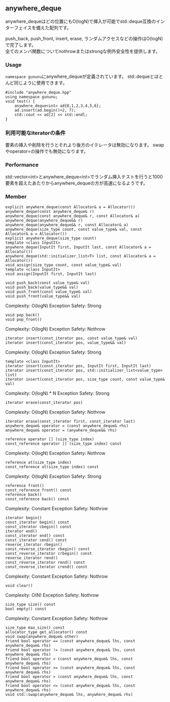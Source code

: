 ## anywhere_deque
anywhere_dequeはどの位置にもO(logN)で挿入が可能でstd::deque互換のインターフェイスを備えた配列です。  

push_back, push_front, insert, erase, ランダムアクセスなどの操作はO(logN)で完了します。  
全てのメンバ関数についてnothrowまたはstrongな例外安全性を提供します。  

### Usage
`namespace gununu`にanywhere_dequeが定義されています。
std::dequeとほとんど同じように使用できます。

    #include "anywhere_deque.hpp"
    using namespace gununu;
    void test() {
        anywhere_deque<int> ad{0,1,2,3,4,5,6};
        ad.insert(ad.begin()+2, 7);
        std::cout << ad[2] << std::endl;
    }

### 利用可能なiteratorの条件
要素の挿入や削除を行うとそれより後方のイテレータは無効になります。
swapやoperator=の操作でも無効になります。

### Performance
std::vector&lt;int&gt;とanywhere_deque&lt;int&gt;でランダム挿入テストを行うと1000要素を超えたあたりからanywhere_dequeの方が高速になるようです。  

### Member 
    explicit anywhere_deque(const Allocator& a = Allocator())
    anywhere_deque(const anywhere_deque& r)
    anywhere_deque(const anywhere_deque& r, const Allocator& a)
    anywhere_deque(anywhere_deque&& r)
    anywhere_deque(anywhere_deque&& r, const Allocator& a)
    anywhere_deque(size_type count, const value_type& val, const Allocator& a = Allocator())
    explicit anywhere_deque(size_type count)
    template <class InputIt>
    anywhere_deque(InputIt first, InputIt last, const Allocator& a = Allocator())
    anywhere_deque(std::initializer_list<T> list, const Allocator& a = Allocator())
    void assign(size_type count, const value_type& val) 
    template <class InputIt>
    void assign(InputIt first, InputIt last)

    void push_back(const value_type& val)
    void push_back(value_type&& val)
    void push_front(const value_type& val)
    void push_front(value_type&& val)
Complexity: O(logN)
Exception Safety: Strong

    void pop_back()
    void pop_front()
Complexity: O(logN)
Exception Safety: Nothrow

    iterator insert(const_iterator pos, const value_type& val)
    iterator insert(const_iterator pos, value_type&& val)
Complexity: O(logN)
Exception Safety: Strong

    template <class InputIt>
    iterator insert(const_iterator pos, InputIt first, InputIt last)
    iterator insert(const_iterator pos, std::initializer_list<value_type> list)
    iterator insert(const_iterator pos, size_type count, const value_type& val)
Complexity: O(logN) * N
Exception Safety: Strong

    iterator erase(const_iterator pos) 
Complexity: O(logN)
Exception Safety: Nothrow

    iterator erase(const_iterator first, const_iterator last)
    anywhere_deque& operator = (const anywhere_deque& rhs)
    anywhere_deque& operator = (anywhere_deque&& rhs)

    reference operator [] (size_type index)
    const_reference operator [] (size_type index) const
Complexity: O(logN)
Exception Safety: Nothrow

    reference at(size_type index)
    const_reference at(size_type index) const
Complexity: O(logN)
Exception Safety: Strong

    reference front()
    const_reference front() const
    reference back()
    const_reference back() const
Complexity: Constant
Exception Safety: Nothrow

    iterator begin()
    const_iterator begin() const
    const_iterator cbegin() const
    iterator end()
    const_iterator end() const
    const_iterator cend() const 
    reverse_iterator rbegin() 
    const_reverse_iterator rbegin() const
    const_reverse_iterator crbegin() const
    reverse_iterator rend()
    const_reverse_iterator rend() const
    const_reverse_iterator crend() const
Complexity: Constant
Exception Safety: Nothrow

    void clear()
Complexity: O(N)
Exception Safety: Nothrow

    size_type size() const
    bool empty() const
Complexity: Constant
Exception Safety: Nothrow

    size_type max_size() const
    allocator_type get_allocator() const
    void swap(anywhere_deque& other) 
    friend bool operator == (const anywhere_deque& lhs, const anywhere_deque& rhs)
    friend bool operator != (const anywhere_deque& lhs, const anywhere_deque& rhs)
    friend bool operator < (const anywhere_deque& lhs, const anywhere_deque& rhs)
    friend bool operator >= (const anywhere_deque& lhs, const anywhere_deque& rhs)
    friend bool operator > (const anywhere_deque& lhs, const anywhere_deque& rhs)
    friend bool operator <= (const anywhere_deque& lhs, const anywhere_deque& rhs)
    void std::swap(anywhere_deque& lhs, anywhere_deque& rhs)
